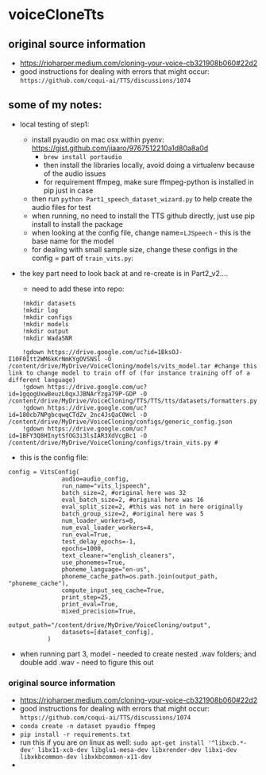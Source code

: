 # voiceCloneTts

## original source information 
- https://rioharper.medium.com/cloning-your-voice-cb321908b060#22d2
- good instructions for dealing with errors that might occur: `https://github.com/coqui-ai/TTS/discussions/1074` 

## some of my notes:

- local testing of step1: 
    - install pyaudio on mac osx within pyenv: https://gist.github.com/jiaaro/9767512210a1d80a8a0d
        - `brew install portaudio` 
        - then install the libraries locally, avoid doing a virtualenv because of the audio issues 
        - for requirement ffmpeg, make sure ffmpeg-python is installed in pip just in case
    - then run `python Part1_speech_dataset_wizard.py` to help create the audio files for test 
    - when running, no need to install the TTS github directly, just use pip install to install the package
    - when looking at the config file, change name=`LJSpeech` - this is the base name for the model 
    - for dealing with small sample size, change these configs in the config = part of `train_vits.py`: 

- the key part need to look back at and re-create is in Part2_v2....
    - need to add these into repo: 
```
    !mkdir datasets
    !mkdir log 
    !mkdir configs
    !mkdir models
    !mkdir output
    !mkdir WadaSNR

    !gdown https://drive.google.com/uc?id=1BksOJ-I10F0Itt2WM6kKrNmKYgOVSNSl -O /content/drive/MyDrive/VoiceCloning/models/vits_model.tar #change this link to change model to train off of (for instance training off of a different language)
    !gdown https://drive.google.com/uc?id=1gqogUxwBeuzL0qxJJBNArYzga79P-GDP -O /content/drive/MyDrive/VoiceCloning/TTS/TTS/tts/datasets/formatters.py
    !gdown https://drive.google.com/uc?id=180cb7NPgbcqwqCTdZv_2nc4JsQaC0Wcl -O /content/drive/MyDrive/VoiceCloning/configs/generic_config.json
    !gdown https://drive.google.com/uc?id=1BFY3Q8HInytSfOG3i3lsIAR3XdVcgBc1 -O /content/drive/MyDrive/VoiceCloning/configs/train_vits.py #
```

- this is the config file: 

 ```
 config = VitsConfig(
                audio=audio_config,
                run_name="vits_ljspeech",
                batch_size=2, #original here was 32 
                eval_batch_size=2, #original here was 16
                eval_split_size=2, #this was not in here originally
                batch_group_size=2, #original here was 5 
                num_loader_workers=0,
                num_eval_loader_workers=4,
                run_eval=True,
                test_delay_epochs=-1,
                epochs=1000,
                text_cleaner="english_cleaners",
                use_phonemes=True,
                phoneme_language="en-us",
                phoneme_cache_path=os.path.join(output_path, "phoneme_cache"),
                compute_input_seq_cache=True,
                print_step=25,
                print_eval=True,
                mixed_precision=True,
                output_path="/content/drive/MyDrive/VoiceCloning/output",
                datasets=[dataset_config],
            )
```
- when running part 3, model - needed to create nested .wav folders; and double add .wav - need to figure this out 




### original source information 
- https://rioharper.medium.com/cloning-your-voice-cb321908b060#22d2
- good instructions for dealing with errors that might occur: `https://github.com/coqui-ai/TTS/discussions/1074` 
- `conda create -n dataset pyaudio ffmpeg`
- `pip install -r requirements.txt`
- run this if you are on linux as well: 
`sudo apt-get install '^libxcb.*-dev' libx11-xcb-dev libglu1-mesa-dev libxrender-dev libxi-dev libxkbcommon-dev libxkbcommon-x11-dev`
- 
